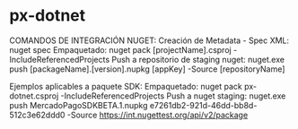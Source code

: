 # px-dotnet

COMANDOS DE INTEGRACIÓN NUGET:
Creación de Metadata - Spec XML: nuget spec
Empaquetado: nuget pack [projectName].csproj -IncludeReferencedProjects
Push a repositorio de staging nuget: nuget.exe push [packageName].[version].nupkg [appKey] -Source [repositoryName]

Ejemplos aplicables a paquete SDK:
Empaquetado: nuget pack px-dotnet.csproj -IncludeReferencedProjects
Push a nuget staging: nuget.exe push MercadoPagoSDKBETA.1.nupkg e7261db2-921d-46dd-bb8d-512c3e62ddd0 -Source https://int.nugettest.org/api/v2/package
